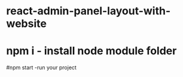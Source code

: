 # react-admin-panel-layout-with-website

# npm i - install node module folder
#npm start -run your project
